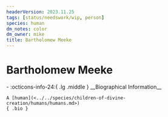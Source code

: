 ```yaml
---
headerVersion: 2023.11.25
tags: [status/needswork/wip, person]
species: human
dm_notes: color
dm_owner: mike
title: Bartholomew Meeke
---
```

# Bartholomew Meeke
<div class="grid cards ext-narrow-margin ext-one-column" markdown>
- :octicons-info-24:{ .lg .middle } __Biographical Information__

    A [human](<../../species/children-of-divine-creation/humans/humans.md>)  
    { .bio }

</div>


